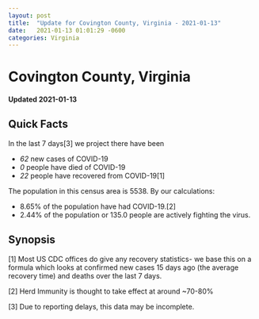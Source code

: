 ```yaml
---
layout: post
title:  "Update for Covington County, Virginia - 2021-01-13"
date:   2021-01-13 01:01:29 -0600
categories: Virginia
---
```


# Covington County, Virginia
#### Updated 2021-01-13

## Quick Facts

In the last 7 days[3] we project there have been
- *62* new cases of COVID-19
- *0* people have died of COVID-19
- *22* people have recovered from COVID-19[1]

The population in this census area is 5538. By our calculations:
- 8.65% of the population have had COVID-19.[2]
- 2.44% of the population or 135.0 people are actively fighting the virus.

## Synopsis




[1] Most US CDC offices do give any recovery statistics- we base this on a formula which looks at confirmed new cases
15 days ago (the average recovery time) and deaths over the last 7 days.

[2] Herd Immunity is thought to take effect at around ~70-80%

[3] Due to reporting delays, this data may be incomplete.
 
    